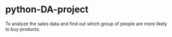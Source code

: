 # python-DA-project
To analyze the sales data and find out which group of people are more likely to buy products. 
